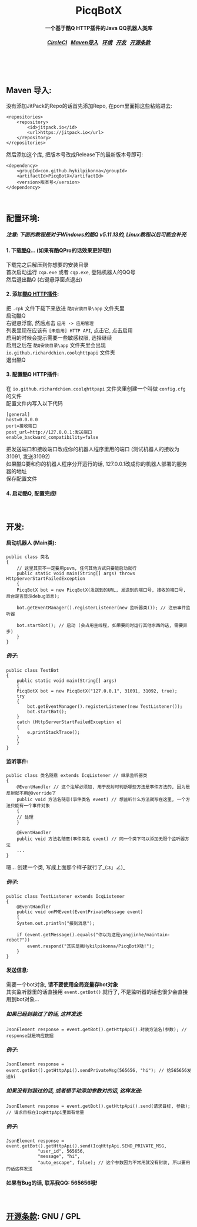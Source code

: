 <h1 align="center">
  <br>
  <br>
  PicqBotX
  <h4 align="center">
  一个基于酷Q HTTP插件的Java QQ机器人类库
  </h4>
  <h5 align="center">
<a href="https://circleci.com/gh/hykilpikonna/PicqBotX">CircleCI</a>&nbsp;&nbsp;
<a href="#maven">Maven导入</a>&nbsp;&nbsp;
<a href="#environment">环境</a>&nbsp;&nbsp;
<a href="#development">开发</a>&nbsp;&nbsp;
<a href="#license">开源条款</a>
</h5>
  <br>
  <br>
  <br>
</h1>



<a name="maven"></a>
Maven 导入:
--------

没有添加JitPack的Repo的话首先添加Repo, 在pom里面把这些粘贴进去:

    <repositories>
		<repository>
		    <id>jitpack.io</id>
		    <url>https://jitpack.io</url>
		</repository>
	</repositories>

然后添加这个库, 把版本号改成Release下的最新版本号即可:

    <dependency>
        <groupId>com.github.hykilpikonna</groupId>
        <artifactId>PicqBotX</artifactId>
        <version>版本号</version>
    </dependency>


<br>

<a name="environment"></a>
配置环境:
--------

##### 注意: 下面的教程是对于Windows的酷Q v5.11.13的, Linux教程以后可能会补充

#### 1. 下载[酷Q](https://cqp.cc/)... (如果有酷QPro的话效果更好哦!)
下载完之后解压到你想要的安装目录<br>
首次启动运行 `cqa.exe` 或者 `cqp.exe`, 登陆机器人的QQ号<br>
然后退出酷Q (右键悬浮窗点退出)<br>

#### 2. 添加[酷Q HTTP插件](https://cqp.cc/t/30748):
把 `.cpk` 文件下载下来放进 `酷Q安装目录\app` 文件夹里<br>
启动酷Q<br>
右键悬浮窗, 然后点击 `应用 -> 应用管理`<br>
列表里现在应该有 `[未启用] HTTP API`, 点击它, 点击启用<br>
启用的时候会提示需要一些敏感权限, 选择继续<br>
启用之后在 `酷Q安装目录\app` 文件夹里会出现 `io.github.richardchien.coolqhttpapi` 文件夹<br>
退出酷Q<br>

#### 3. 配置酷Q HTTP插件:
在 `io.github.richardchien.coolqhttpapi` 文件夹里创建一个叫做 `config.cfg` 的文件<br>
配置文件内写入以下代码<br>


	[general]
	host=0.0.0.0
	port=接收端口
	post_url=http://127.0.0.1:发送端口
	enable_backward_compatibility=false


把发送端口和接收端口改成你的机器人程序里用的端口 (测试机器人的接收为31091, 发送31092)<br>
如果酷Q要和你的机器人程序分开运行的话, 127.0.0.1改成你的机器人部署的服务器的地址<br>
保存配置文件<br>

#### 4. 启动酷Q, 配置完成!


<br>

<a name="development"></a>
开发:
--------

#### 启动机器人 (Main类):

	public class 类名
	{
	    // 这里其实不一定要用psvm, 任何其他方式只要能启动就行
	    public static void main(String[] args) throws HttpServerStartFailedException
	    {
		PicqBotX bot = new PicqBotX(发送到的URL, 发送到的端口号, 接收的端口号, 后台是否显示debug消息);
		
		bot.getEventManager().registerListener(new 监听器类()); // 注册事件监听器
		
		bot.startBot(); // 启动 (会占用主线程, 如果要同时运行其他东西的话, 需要异步)
	    }
	}
	
##### 例子:

	public class TestBot
	{
	    public static void main(String[] args)
	    {
		PicqBotX bot = new PicqBotX("127.0.0.1", 31091, 31092, true);
		try
		{
		    bot.getEventManager().registerListener(new TestListener());
		    bot.startBot();
		}
		catch (HttpServerStartFailedException e)
		{
		    e.printStackTrace();
		}
	    }
	}

#### 监听事件:

	public class 类名随意 extends IcqListener // 继承监听器类
	{
	    @EventHandler // 这个注解必须加, 用于反射时判断哪些方法是事件方法的, 因为是反射就不用@Override了
	    public void 方法名随意(事件类名 event) // 想监听什么方法就写在这里, 一个方法只能有一个事件对象
	    {
		// 处理
	    }
	    
	    @EventHandler
	    public void 方法名随意(事件类名 event) // 同一个类下可以添加无限个监听器方法
	    ...
	}
	
嗯... 创建一个类, 写成上面那个样子就行了_(:з」∠)_

##### 例子:

	public class TestListener extends IcqListener
	{
	    @EventHandler
	    public void onPMEvent(EventPrivateMessage event)
	    {
		System.out.println("接到消息");

		if (event.getMessage().equals("你以为这是yangjinhe/maintain-robot?"))
		    event.respond("其实是我Hykilpikonna/PicqBotX哒!");
	    }
	}
	
#### 发送信息:

需要一个bot对象, **请不要使用全局变量存bot对象**<br>
其实监听器里的话直接用 `event.getBot()` 就行了, 不是监听器的话也很少会直接用到bot对象...<br>

##### 如果已经封装过了的话, 这样发送:

	JsonElement response = event.getBot().getHttpApi().封装方法名(参数); // response就是响应数据

##### 例子:

	JsonElement response = event.getBot().getHttpApi().sendPrivateMsg(565656, "hi"); // 给565656发送hi
	
##### 如果没有封装过的话, 或者想手动添加参数对的话, 这样发送:

	JsonElement response = event.getBot().getHttpApi().send(请求目标, 参数); // 请求目标在IcqHttpApi里面有常量

##### 例子:

	JsonElement response = event.getBot().getHttpApi().send(IcqHttpApi.SEND_PRIVATE_MSG, 
                "user_id", 565656,
                "message", "hi",
                "auto_escape", false); // 这个参数因为不常用就没有封装, 所以要用的话这样发送

#### 如果有Bug的话, 联系我QQ: 565656哦!


<br>

<a name="license"></a>
[开源条款](https://choosealicense.com/licenses/gpl-3.0/): GNU / GPL
--------

